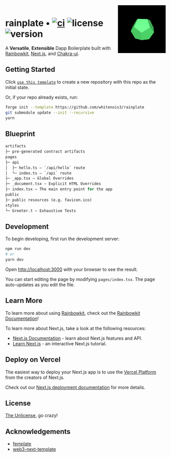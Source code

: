 <img align="right" width="150" height="150" top="100" src="./public/rainplate.jpg">

# rainplate • [![ci](https://github.com/whitenois3/rainplate/actions/workflows/ci.yaml/badge.svg)](https://github.com/whitenois3/rainplate/actions/workflows/ci.yaml) ![license](https://img.shields.io/github/license/whitenois3/rainplate?label=license) ![version](https://img.shields.io/github/package-json/v/whitenois3/rainplate)

A **Versatile**, **Extensible** Dapp Boilerplate built with [Rainbowkit](https://www.rainbowkit.com/), [Next.js](https://nextjs.org/), and [Chakra-ui](https://chakra-ui.com/).


## Getting Started

Click [`use this template`](https://github.com/whitenois3/rainplate/generate) to create a new repository with this repo as the initial state.

Or, if your repo already exists, run:
```sh
forge init --template https://github.com/whitenois3/rainplate
git submodule update --init --recursive
yarn
```


## Blueprint

```ml
artifacts
├─ pre-generated contract artifacts
pages
├─ api
│  ├─ hello.ts — `/api/hello` route
│  └─ index.ts — `/api` route
├─ _app.tsx — Global Overrides
├─ _document.tsx — Explicit HTML Overrides
├─ index.tsx — The main entry point for the app
public
├─ public resources (e.g. favicon.ico)
styles
└─ Greeter.t — Exhaustive Tests
```


## Development

To begin developing, first run the development server:

```bash
npm run dev
# or
yarn dev
```

Open [http://localhost:3000](http://localhost:3000) with your browser to see the result.

You can start editing the page by modifying `pages/index.tsx`. The page auto-updates as you edit the file.


## Learn More

To learn more about using [Rainbowkit](https://www.rainbowkit.com/), check out the [Rainbowkit Documentation](https://www.rainbowkit.com/docs/)!

To learn more about Next.js, take a look at the following resources:

- [Next.js Documentation](https://nextjs.org/docs) - learn about Next.js features and API.
- [Learn Next.js](https://nextjs.org/learn) - an interactive Next.js tutorial.


## Deploy on Vercel

The easiest way to deploy your Next.js app is to use the [Vercel Platform](https://vercel.com/new?utm_medium=default-template&filter=next.js&utm_source=create-next-app&utm_campaign=create-next-app-readme) from the creators of Next.js.

Check out our [Next.js deployment documentation](https://nextjs.org/docs/deployment) for more details.


## License

[The Unlicense](https://github.com/whitenois3/rainplate/blob/master/LICENSE), go crazy!


## Acknowledgements

- [femplate](https://github.com/abigger87/femplate)
- [web3-next-template](https://github.com/owieth/web3-next-template)

